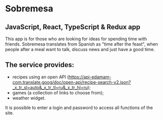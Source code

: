 # Sobremesa

## JavaScript, React, TypeScript & Redux app

This app is for those who are looking for ideas for spending time with friends. Sobremesa translates from Spanish as "time after the feast", when people after a meal want to talk, discuss news and just have a good time.

## The service provides:

- recipes using an open API (https://api-edamam-com.translate.goog/doc/open-api/recipe-search-v2.json?_x_tr_sl=auto&_x_tr_tl=ru&_x_tr_hl=ru);
- games (a collection of links to choose from);
- weather widget.

It is possible to enter a login and password to access all functions of the site.
